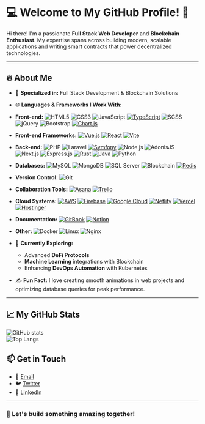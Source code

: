 # 💻 Welcome to My GitHub Profile! 🚀

Hi there! I'm a passionate **Full Stack Web Developer** and **Blockchain Enthusiast**. My expertise spans across building modern, scalable applications and writing smart contracts that power decentralized technologies.

---

## 🔥 About Me

- 🎯 **Specialized in:** Full Stack Development & Blockchain Solutions  
- 🌐 **Languages & Frameworks I Work With:**

- **Front-end:**
  ![HTML5](https://img.shields.io/badge/HTML5-E34F26?logo=html5&logoColor=white)
  ![CSS3](https://img.shields.io/badge/CSS3-1572B6?style=for-the-badge&logo=css3&logoColor=white)
  ![JavaScript](https://img.shields.io/badge/JavaScript-F7DF1E?style=for-the-badge&logo=javascript&logoColor=black)
  [![TypeScript](https://img.shields.io/badge/TypeScript-3178C6?style=for-the-badge&logo=typescript&logoColor=fff)](#)
  ![SCSS](https://img.shields.io/badge/SCSS-CC6699?style=for-the-badge&logo=sass&logoColor=white)
  ![jQuery](https://img.shields.io/badge/jQuery-0769AD?style=for-the-badge&logo=jquery&logoColor=white)
  ![Bootstrap](https://img.shields.io/badge/Bootstrap-7952B3?style=for-the-badge&logo=bootstrap&logoColor=white)
  [![Chart.js](https://img.shields.io/badge/Chart.js-FF6384?style=for-the-badge&logo=chartdotjs&logoColor=fff)](#)

- **Front-end Frameworks:**
  [![Vue.js](https://img.shields.io/badge/Vue.js-4FC08D?style=for-the-badge&logo=vuedotjs&logoColor=fff)](#)
  [![React](https://img.shields.io/badge/React-%2320232a.svg?style=for-the-badge&logo=react&logoColor=%2361DAFB)](#)
  [![Vite](https://img.shields.io/badge/Vite-646CFF?style=for-the-badge&logo=vite&logoColor=fff)](#)

- **Back-end:**
  ![PHP](https://img.shields.io/badge/PHP-777BB4?style=for-the-badge&logo=php&logoColor=white)
  ![Laravel](https://img.shields.io/badge/Laravel-FF2D20?style=for-the-badge&logo=laravel&logoColor=white)
  [![Symfony](https://img.shields.io/badge/Symfony-black?style=for-the-badge&logo=symfony)](#)
  ![Node.js](https://img.shields.io/badge/Node.js-339933?style=for-the-badge&logo=nodedotjs&logoColor=white)
  ![AdonisJS](https://img.shields.io/badge/adonisjs-%23220052.svg?style=for-the-badge&logo=adonisjs&logoColor=white)
  ![Next.js](https://img.shields.io/badge/Next.js-000000?style=for-the-badge&logo=nextdotjs&logoColor=white)
  ![Express.js](https://img.shields.io/badge/Express.js-404D59?style=for-the-badge)
  ![Rust](https://img.shields.io/badge/Rust-000000?style=for-the-badge&logo=rust&logoColor=white)
  ![Java](https://img.shields.io/badge/Java-007396?style=for-the-badge&logo=java&logoColor=white)
  ![Python](https://img.shields.io/badge/Python-3776AB?style=for-the-badge&logo=python&logoColor=white)

- **Databases:**
  ![MySQL](https://img.shields.io/badge/MySQL-4479A1?style=for-the-badge&logo=mysql&logoColor=white)
  ![MongoDB](https://img.shields.io/badge/MongoDB-4EA94B?style=for-the-badge&logo=mongodb&logoColor=white)
  ![SQL Server](https://img.shields.io/badge/SQL%20Server-CC2927?style=for-the-badge&logo=microsoftsqlserver&logoColor=white)
  ![Blockchain](https://img.shields.io/badge/Blockchain-121D33?style=for-the-badge)
  [![Redis](https://img.shields.io/badge/Redis-%23DD0031.svg?style=for-the-badge&logo=redis&logoColor=white)](#)

- **Version Control:**
  ![Git](https://img.shields.io/badge/Git-F05032?style=for-the-badge&logo=git&logoColor=white)


- **Collaboration Tools:**
  [![Asana](https://img.shields.io/badge/Asana-F06A6A?style=for-the-badge&logo=asana&logoColor=fff)](#)
  [![Trello](https://img.shields.io/badge/Trello-0052CC?style=for-the-badge&logo=trello&logoColor=fff)](#)

- **Cloud Systems:**
  [![AWS](https://img.shields.io/badge/AWS-%23FF9900.svg?style=for-the-badge&logo=amazon-web-services&logoColor=white)](#)
  [![Firebase](https://img.shields.io/badge/Firebase-039BE5?style=for-the-badge&logo=Firebase&logoColor=white)](#)
  [![Google Cloud](https://img.shields.io/badge/Google%20Cloud-%234285F4.svg?style=for-the-badge&logo=google-cloud&logoColor=white)](#)
  [![Netlify](https://img.shields.io/badge/Netlify-%23000000.svg?style=for-the-badge&logo=netlify&logoColor=#00C7B7)](#)
  [![Vercel](https://img.shields.io/badge/Vercel-%23000000.svg?style=for-the-badge&logo=vercel&logoColor=white)](#)
  [![Hostinger](https://img.shields.io/badge/Hostinger-673DE6?style=for-the-badge&logo=hostinger&logoColor=fff)](#)

- **Documentation:**
  [![GitBook](https://img.shields.io/badge/GitBook-3884FF?style=for-the-badge&logo=gitbook&logoColor=fff)](#)
  [![Notion](https://img.shields.io/badge/Notion-000?style=for-the-badge&logo=notion&logoColor=fff)](#)

- **Other:**
  ![Docker](https://img.shields.io/badge/Docker-2496ED?style=for-the-badge&logo=docker&logoColor=white)
  ![Linux](https://img.shields.io/badge/Linux-FCC624?style=for-the-badge&logo=linux&logoColor=black)
  ![Nginx](https://img.shields.io/badge/Nginx-269539?style=for-the-badge&logo=nginx&logoColor=white)

- 🌱 **Currently Exploring:**
  - Advanced **DeFi Protocols**
  - **Machine Learning** integrations with Blockchain
  - Enhancing **DevOps Automation** with Kubernetes

- ✍️ **Fun Fact:** I love creating smooth animations in web projects and optimizing database queries for peak performance.

---

## 📈 My GitHub Stats

![GitHub stats](https://github-readme-stats.vercel.app/api?username=VisanAlex&show_icons=true&theme=tokyonight)  
![Top Langs](https://github-readme-stats.vercel.app/api/top-langs/?username=VisanAlex&layout=compact&theme=tokyonight)

## 📫 Get in Touch

- 📧 [Email](mailto:alexvisan691@gmail.com)  
- 🐦 [Twitter](https://twitter.com/qkly34)  
- 💼 [LinkedIn](https://www.linkedin.com/in/alexandru-visan-1a3b45203/)

---

### 🔗 Let's build something amazing together!
